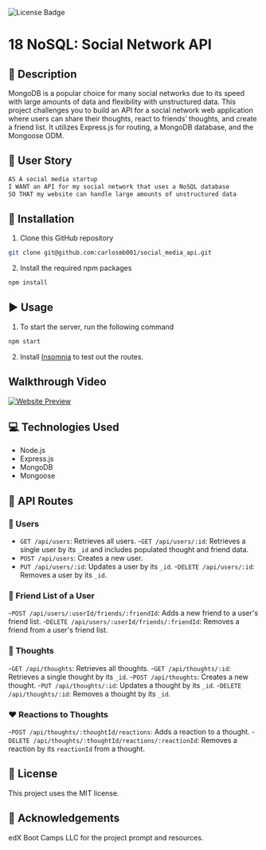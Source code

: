 ![License Badge](https://img.shields.io/badge/license-MIT-green)

# 18 NoSQL: Social Network API

## 🌟 Description
MongoDB is a popular choice for many social networks due to its speed with large amounts of data and flexibility with unstructured data. This project challenges you to build an API for a social network web application where users can share their thoughts, react to friends’ thoughts, and create a friend list. It utilizes Express.js for routing, a MongoDB database, and the Mongoose ODM.

## 📜 User Story
```md
AS A social media startup
I WANT an API for my social network that uses a NoSQL database
SO THAT my website can handle large amounts of unstructured data
```
## 🚀 Installation
1. Clone this GitHub repository
```bash
git clone git@github.com:carlosmb001/social_media_api.git
```
2. Install the required npm packages
```bash
npm install
```
## ▶️ Usage
1. To start the server, run the following command
```bash
npm start
```
2. Install [Insomnia](https://insomnia.rest/download) to test out the routes.
## Walkthrough Video
<a href="https://www.youtube.com/watch?v=9cK9NkPGEbs"><img src="assets/e_commerce.gif" alt="Website Preview"></a>

## 💻 Technologies Used
- Node.js
- Express.js
- MongoDB
- Mongoose

## 🔗 API Routes
### 🚶 Users
- `GET /api/users`: Retrieves all users.
-`GET /api/users/:id`: Retrieves a single user by its `_id` and includes populated thought and friend data.
- `POST /api/users`: Creates a new user.
- `PUT /api/users/:id`: Updates a user by its `_id`.
-`DELETE /api/users/:id`: Removes a user by its `_id`.
###  👯 Friend List of a User
-`POST /api/users/:userId/friends/:friendId`: Adds a new friend to a user's friend list.
-`DELETE /api/users/:userId/friends/:friendId`: Removes a friend from a user's friend list.
### 💭 Thoughts
-`GET /api/thoughts`: Retrieves all thoughts.
-`GET /api/thoughts/:id`: Retrieves a single thought by its `_id`.
-`POST /api/thoughts`: Creates a new thought.
-`PUT /api/thoughts/:id`: Updates a thought by its `_id`.
-`DELETE /api/thoughts/:id`: Removes a thought by its `_id`.
### ❤️ Reactions to Thoughts
-`POST /api/thoughts/:thoughtId/reactions`: Adds a reaction to a thought.
-`DELETE /api/thoughts/:thoughtId/reactions/:reactionId`: Removes a reaction by its `reactionId` from a thought.

## 📄 License
This project uses the MIT license.
## 👏 Acknowledgements
edX Boot Camps LLC for the project prompt and resources.



